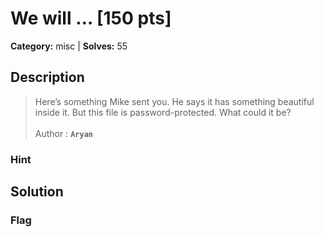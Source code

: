 # We will … [150 pts]

**Category:** misc
| **Solves:** 55

## Description
>Here’s something Mike sent you. He says it has something beautiful inside it. But this file is password-protected. What could it be?<br><br>Author : **```Aryan```**

### Hint
 
## Solution

### Flag

